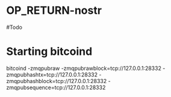 # OP_RETURN-nostr

#Todo



# Starting bitcoind

bitcoind -zmqpubraw -zmqpubrawblock=tcp://127.0.0.1:28332 -zmqpubhashtx=tcp://127.0.0.1:28332 -zmqpubhashblock=tcp://127.0.0.1:28332 -zmqpubsequence=tcp://127.0.0.1:28332